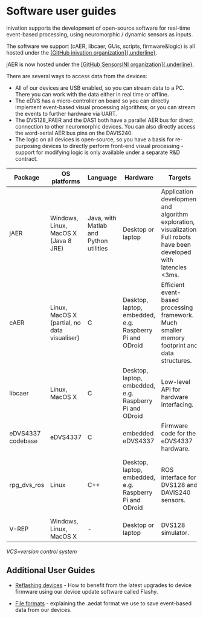 # Software user guides

inivation supports the development of open-source software for real-time
event-based processing, using neuromorphic / dynamic sensors as inputs.

The software we support (cAER, libcaer, GUis, scripts, firmware&logic)
is all hosted under the [[GitHub inivation organization]{.underline}](https://github.com/inilabs/).

jAER is now hosted under the [[GitHub SensorsINI organization]{.underline}](https://github.com/SensorsINI/jaer/).

There are several ways to access data from the devices:

-   All of our devices are USB enabled, so you can stream data to a PC.
    There you can work with the data either in real time or offline.
-   The eDVS has a micro-controller on board so you can directly
    implement event-based visual processing algorithms; or you can
    stream the events to further hardware via UART.
-   The DVS128\_PAER and the DAS1 both have a parallel AER bus for
    direct connection to other neuromorphic devices. You can also
    directly access the word-serial AER bus pins on the DAVIS240.
-   The logic on all devices is open-source, so you have a basis for
    re-purposing devices to directly perform front-end visual
    processing - support for modifying logic is only available under a
    separate R&D contract.

| Package           | OS platforms                                 | Language                                | Hardware                                                 | Targets                                                                                                                | Support                                                          | VCS |
|-------------------|----------------------------------------------|-----------------------------------------| ---------------------------------------------------------|------------------------------------------------------------------------------------------------------------------------|------------------------------------------------------------------|-----|
| jAER              | Windows, Linux, MacOS X (Java 8 JRE)         | Java, with Matlab and Python utilities  | Desktop or laptop                                        | Application development and algorithm exploration, visualization. Full robots have been developed with latencies <3ms. | INI Sensors Group                                                | git |
| cAER              | Linux, MacOS X (partial, no data visualiser) | C                                       | Desktop, laptop, embedded, e.g. Raspberry Pi and ODroid  | Efficient event-based processing framework. Much smaller memory footprint and data structures.                         | inivation                                                        | git |
| libcaer           | Linux, MacOS X                               | C                                       | Desktop, laptop, embedded, e.g. Raspberry Pi and ODroid  | Low-level API for hardware interfacing.                                                                                | inivation                                                        | git |
| eDVS4337 codebase | eDVS4337                                     | C                                       | embedded eDVS4337                                        | Firmware code for the eDVS4337 hardware.                                                                               | inivation                                                        | git |
| rpg_dvs_ros       | Linux                                        | C++                                     | Desktop, laptop, embedded, e.g. Raspberry Pi and ODroid  | ROS interface for DVS128 and DAVIS240 sensors.                                                                         | RPG - Robotics and Perception Group, University of Zurich (UZH)  | git |
| V-REP             | Windows, Linux, MacOS X                      | -                                       | Desktop or laptop                                        | DVS128 simulator.                                                                                                      | Coppelia Robotics                                                |  -  |

*VCS=version control system*

## Additional User Guides

-   [Reflashing devices](http://inivation.com/support/reflashing/) -
    How to benefit from the latest upgrades to device firmware using
    our device update software called Flashy.

-   [File formats](http://inivation.com/support/fileformat/) -
    explaining the .aedat format we use to save event-based data from
    our devices.
